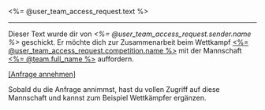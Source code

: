 <%= @user_team_access_request.text %>

---

Dieser Text wurde dir von *<%= @user_team_access_request.sender.name %>* geschickt. Er möchte dich zur Zusammenarbeit beim Wettkampf [<%= @user_team_access_request.competition.name %>](<%= competition_show_url(@user_team_access_request.competition.year, @user_team_access_request.competition.slug) %>) mit der Mannschaft [<%= @team.full_name %>](<%= competition_team_url(@user_team_access_request.competition.year, @user_team_access_request.competition.slug, @team.id) %>) auffordern.

[[Anfrage annehmen]](<%= connect_competition_team_access_request_url(@user_team_access_request.competition.year, @user_team_access_request.competition.slug, @team.id, @user_team_access_request.id) %>)

Sobald du die Anfrage annimmst, hast du vollen Zugriff auf diese Mannschaft und kannst zum Beispiel Wettkämpfer ergänzen.

